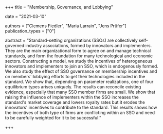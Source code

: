 +++
title = "Membership, Governance, and Lobbying"

date = "2021-03-10"

authors = ["Clemens Fiedler", "Maria Larrain", "Jens Prüfer"]
publication_types = ["0"]

abstract = "Standard-setting organizations (SSOs) are collectively self-governed industry associations, formed by innovators and implementers. They are the main organizational form to agree on and manage technical standards, and form the foundation for many technological and economic sectors. Constructing a model, we study the incentives of heterogeneous innovators and implementers to join an SSO, which is endogenously formed. We also study the effect of SSO governance on membership incentives and on members' lobbying efforts to get their technologies included in the standard. We show that, depending on parameter realizations, one of four equilibrium types arises uniquely. The results can reconcile existing evidence, especially that many SSO member firms are small. We show that raising the influence of implementers within the SSO increases the standard's market coverage and lowers royalty rates but it erodes the innovators' incentives to contribute to the standard. This results shows how the incentives of both type of firms are conflicting within an SSO and need to be carefully weighted for it to be successful."

+++

